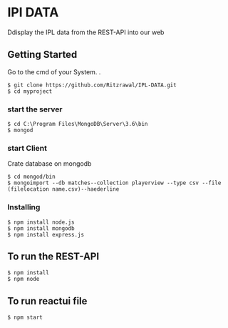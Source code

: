 # IPl DATA

Ddisplay the IPL data from the REST-API into our web 

## Getting Started
Go to the cmd of your System.
.
```
$ git clone https://github.com/Ritzrawal/IPL-DATA.git
$ cd myproject
```

### start the server
```
$ cd C:\Program Files\MongoDB\Server\3.6\bin
$ mongod
```

### start Client
Crate database on mongodb

```
$ cd mongod/bin
$ mongoimport --db matches--collection playerview --type csv --file (filelocation name.csv)--haederline

```

### Installing
```
$ npm install node.js
$ npm install mongodb
$ npm install express.js
```
## To run the REST-API
 
```
$ npm install
$ npm node
```
## To run reactui file

```
$ npm start
```



